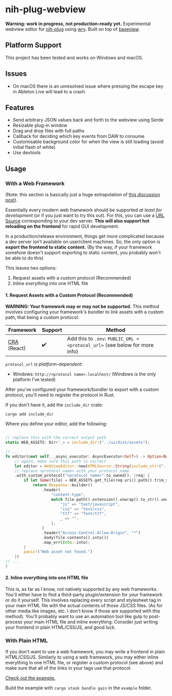 # nih-plug-webview

**Warning: work in progress, not production-ready yet.**
Experimental webview editor for [nih-plug](https://github.com/robbert-vdh/nih-plug) using [wry](https://github.com/tauri-apps/wry).
Built on top of [baseview](https://github.com/RustAudio/baseview).

## Platform Support

This project has been tested and works on Windows and macOS. 

## Issues

- On macOS there is an unresolved issue where pressing the escape key in Ableton Live will lead to a crash. 

## Features
- Send arbitrary JSON values back and forth to the webview using Serde
- Resizable plug-in window
- Drag and drop files with full paths
- Callback for deciding which key events from DAW to consume 
- Customisable background color for when the view is still loading (avoid initial flash of white)
- Use devtools

## Usage

### With a Web Framework
(Note: this section is basically just a huge extrapolation of [this discussion post](https://github.com/httnn/nih-plug-webview/discussions/10)).

Essentially every modern web framework should be supported *at least for development* (or if you just want to try this out). For this, you can use a [URL Source](https://github.com/httnn/nih-plug-webview/blob/32e10ccbcf90c8345a8ce3c53c0445fae03c3caa/src/lib.rs#L43C3-L43C22) corresponding to your dev server. **This will also support hot reloading on the frontend** for rapid GUI development.


In a production/release environment, things get more complicated because a dev server isn't available on user/client machines. So, the only option is **export the frontend to static content.** (By the way, if your framework somehow doesn't support exporting to static content, you probably won't be able to do this) 

This leaves two options:
1. Request assets with a custom protocol (Recommended)
2. Inline *everything* into one HTML file

#### 1. Request Assets with a Custom Protocol (Recommended)
**WARNING: Your framework may or may not be supported.**
This method involves configuring your framework's bundler to link assets with a custom path, that being a custom protocol.

| Framework     | Support      | Method   |
| ------------- | ------------- |---|
| [CRA](https://create-react-app.dev/) (React) | ✔️ | Add this to `.env`: `PUBLIC_URL = <protocol_url>` (see below for more info)  |  

`protocol_url` *is platform-dependent*:
- Windows: `http://<protocol name>.localhost/`
(Windows is the only platform I've tested)

After you've configured your framework/bundler to export with a custom protocol, you'll need to register the protocol in Rust.

If you don't have it, add the `include_dir` crate:

```
cargo add include_dir
```

Where you define your editor, add the following:
```rust

// replace this with the correct output path
static WEB_ASSETS: Dir<'_> = include_dir!("../ui/dist/assets");

// ...
fn editor(&mut self, _async_executor: AsyncExecutor<Self>) -> Option<Box<dyn Editor>> {
    // again, make sure this path is correct
    let editor = WebViewEditor::new(HTMLSource::String(include_str!("../ui/dist/assets/index.html")), (200, 200))
    // replace <protocol name> with your protocol name
    .with_custom_protocol("<protocol name>".to_owned(), |req| {
        if let Some(file) = WEB_ASSETS.get_file(req.uri().path().trim_start_matches("/")) {
            return Response::builder()
                .header(
                    "content-type",
                    match file.path().extension().unwrap().to_str().unwrap() {
                        "js" => "text/javascript",
                        "css" => "text/css",
                        "ttf" => "font/ttf",
                        _ => "",
                    },
                )
                .header("Access-Control-Allow-Origin", "*")
                .body(file.contents().into())
                .map_err(Into::into);
        }
        panic!("Web asset not found.")
    })
// ...
}
```

#### 2. Inline everything into one HTML file
This is, as far as I know, not natively supported by any web frameworks. You'll either have to find a third-party plugin/extension for your framework or do it yourself. This involves replacing every script and stylesheet tag in your main HTML file with the actual contents of those JS/CSS files. (As for other media like images, etc. I don't know if those are supported with this method). You'll probably want to use an automation tool like gulp to post-process your main HTML file and inline everything. Consider just writing your frontend in plain HTML/CSS/JS, and good luck. 

### With Plain HTML
If you don't want to use a web framework, you may write a frontend in plain HTML/CSS/JS. Similarly to using a web framework, you may either inline everything in one HTML file, or register a custom protocol (see above) and make sure that all of the links in your tags use that protocol. 

[Check out the example.](https://github.com/maxjvh/nih-plug-webview/blob/main/example/src/)

Build the example with `cargo xtask bundle gain` in the `example` folder.
